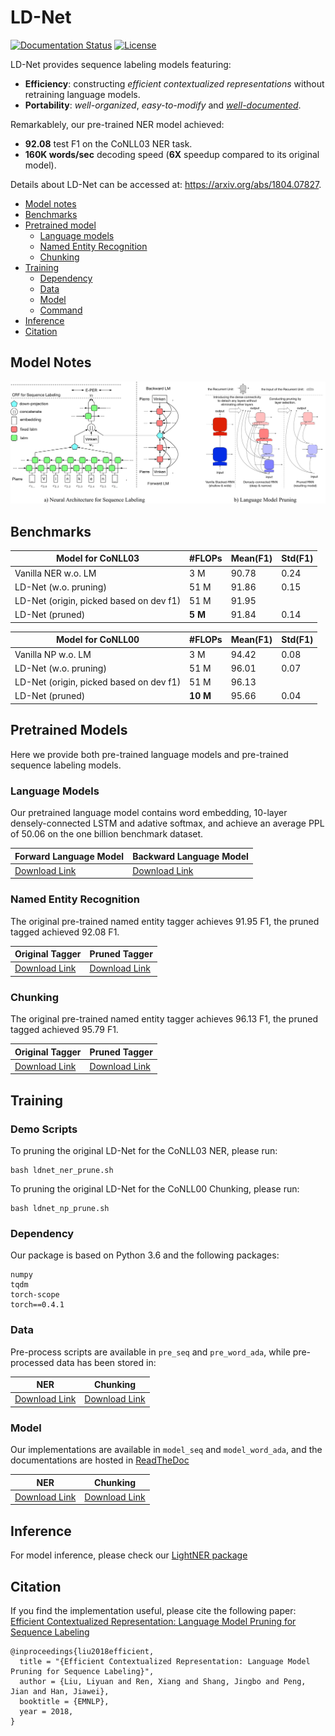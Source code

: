 # LD-Net

[![Documentation Status](https://readthedocs.org/projects/ld-net/badge/?version=latest)](http://ld-net.readthedocs.io/en/latest/?badge=latest)
[![License](https://img.shields.io/badge/License-Apache%202.0-blue.svg)](https://opensource.org/licenses/Apache-2.0)

LD-Net provides sequence labeling models featuring:
- **Efficiency**: constructing *efficient contextualized representations* without retraining language models. 
- **Portability**: *well-organized*, *easy-to-modify* and *[well-documented](http://lm-lstm-crf.readthedocs.io/en/latest/)*.

Remarkablely, our pre-trained NER model achieved:
- **92.08** test F1 on the CoNLL03 NER task.
- **160K words/sec** decoding speed (**6X** speedup compared to its original model).

Details about LD-Net can be accessed at: https://arxiv.org/abs/1804.07827.

- [Model notes](#model-notes)
- [Benchmarks](#benchmarks)
- [Pretrained model](#pretrained-model)
	- [Language models](#language-models)
	- [Named Entity Recognition](#named-entity-recognition)
	- [Chunking](#chunking)
- [Training](#model-training)
	- [Dependency](#dependency)
	- [Data](#data)
	- [Model](#model)
	- [Command](#command)
- [Inference](#inference)
- [Citation](#citation)

## Model Notes

![LD-Net Framework](docs/model_note.png)

## Benchmarks

| Model for CoNLL03 | #FLOPs| Mean(F1) | Std(F1) |
| ------------- |-------------| -----| -----|
| Vanilla NER w.o. LM | 3 M | 90.78 | 0.24 |
| LD-Net (w.o. pruning) | 51 M | 91.86 | 0.15 |
| LD-Net (origin, picked based on dev f1) | 51 M | 91.95 |  |
| LD-Net (pruned) | **5 M** | 91.84 | 0.14 |

| Model for CoNLL00 | #FLOPs| Mean(F1) | Std(F1) |
| ------------- |-------------| -----| -----|
| Vanilla NP w.o. LM | 3 M | 94.42 | 0.08 |
| LD-Net (w.o. pruning) | 51 M | 96.01 | 0.07 |
| LD-Net (origin, picked based on dev f1) | 51 M | 96.13 |  |
| LD-Net (pruned) | **10 M** | 95.66 | 0.04 |

## Pretrained Models

Here we provide both pre-trained language models and pre-trained sequence labeling models.

### Language Models

Our pretrained language model contains word embedding, 10-layer densely-connected LSTM and adative softmax, and achieve an average PPL of 50.06 on the one billion benchmark dataset.

| Forward Language Model | Backward Language Model |
| ------------- |------------- |
| [Download Link](http://dmserv4.cs.illinois.edu/ld0.th) | [Download Link](http://dmserv4.cs.illinois.edu/ld_0.th)|

### Named Entity Recognition

The original pre-trained named entity tagger achieves 91.95 F1, the pruned tagged achieved 92.08 F1.

| Original Tagger | Pruned Tagger |
| ------------- |------------- |
| [Download Link](http://dmserv4.cs.illinois.edu/ner.th) | [Download Link](http://dmserv4.cs.illinois.edu/pner0.th) |

### Chunking

The original pre-trained named entity tagger achieves 96.13 F1, the pruned tagged achieved 95.79 F1.

| Original Tagger | Pruned Tagger |
| ------------- |------------- |
| [Download Link](http://dmserv4.cs.illinois.edu/np.th) | [Download Link](http://dmserv4.cs.illinois.edu/pnp0.th) |

## Training

### Demo Scripts

To pruning the original LD-Net for the CoNLL03 NER, please run:
```
bash ldnet_ner_prune.sh
```

To pruning the original LD-Net for the CoNLL00 Chunking, please run:
```
bash ldnet_np_prune.sh
```

### Dependency

Our package is based on Python 3.6 and the following packages:
```
numpy
tqdm
torch-scope
torch==0.4.1
```

### Data

Pre-process scripts are available in ```pre_seq``` and ```pre_word_ada```, while pre-processed data has been stored in:

| NER | Chunking |
| ------------- |------------- |
| [Download Link](http://dmserv4.cs.illinois.edu/ner_dataset.pk) | [Download Link](http://dmserv4.cs.illinois.edu/np_dataset.pk) |

### Model

Our implementations are available in ```model_seq``` and ```model_word_ada```, and the documentations are hosted in [ReadTheDoc](http://lm-lstm-crf.readthedocs.io/en/latest/)

| NER | Chunking |
| ------------- |------------- |
| [Download Link](http://dmserv4.cs.illinois.edu/ner_dataset.pk) | [Download Link](http://dmserv4.cs.illinois.edu/np_dataset.pk) |

## Inference

For model inference, please check our [LightNER package](https://github.com/LiyuanLucasLiu/LightNER) 

## Citation

If you find the implementation useful, please cite the following paper: [Efficient Contextualized Representation: Language Model Pruning for Sequence Labeling](https://arxiv.org/abs/1804.07827)

```
@inproceedings{liu2018efficient,
  title = "{Efficient Contextualized Representation: Language Model Pruning for Sequence Labeling}", 
  author = {Liu, Liyuan and Ren, Xiang and Shang, Jingbo and Peng, Jian and Han, Jiawei}, 
  booktitle = {EMNLP}, 
  year = 2018, 
}
```